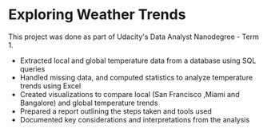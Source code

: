 # Exploring Weather Trends

This project was done as part of Udacity's Data Analyst Nanodegree - Term 1.

* Extracted local and global temperature data from a database using SQL queries
* Handled missing data, and computed statistics to analyze temperature trends using Excel
* Created visualizations to compare local (San Francisco ,Miami and Bangalore) and global temperature trends 
* Prepared a report outlining the steps taken and tools used
* Documented key considerations and interpretations from the analysis